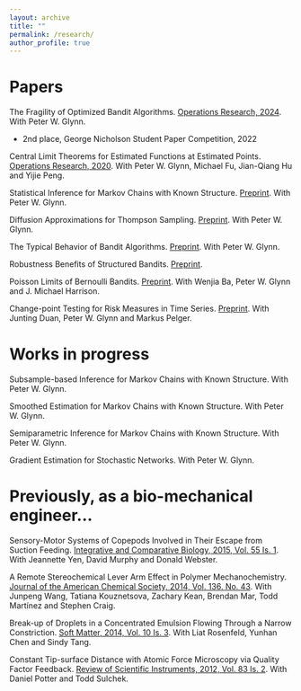 ```yaml
---
layout: archive
title: ""
permalink: /research/
author_profile: true
---
```


Papers
======
The Fragility of Optimized Bandit Algorithms. [Operations Research, 2024](https://linfanf.github.io/files/The_fragility_of_optimized_bandit_algorithms.pdf). With Peter W. Glynn. 
- 2nd place, George Nicholson Student Paper Competition, 2022

Central Limit Theorems for Estimated Functions at Estimated Points. [Operations Research, 2020](https://pubsonline.informs.org/doi/10.1287/opre.2019.1922). With Peter W. Glynn, Michael Fu, Jian-Qiang Hu and Yijie Peng.

Statistical Inference for Markov Chains with Known Structure. [Preprint](https://drive.google.com/file/d/1ltb93yROkNLT1OOaqdBXMkDgXQ9-Yt1N/view?usp=sharing). With Peter W. Glynn.

Diffusion Approximations for Thompson Sampling. [Preprint](https://linfanf.github.io/files/Diffusion_approximations_for_Thompson_sampling.pdf). With Peter W. Glynn.

The Typical Behavior of Bandit Algorithms. [Preprint](https://linfanf.github.io/files/The_typical_behavior_of_bandit_algorithms.pdf). With Peter W. Glynn.

Robustness Benefits of Structured Bandits. [Preprint]().

Poisson Limits of Bernoulli Bandits. [Preprint](). With Wenjia Ba, Peter W. Glynn and J. Michael Harrison.

Change-point Testing for Risk Measures in Time Series. [Preprint](https://linfanf.github.io/files/Change_point_testing_for_risk_measures_in_time_series.pdf). With Junting Duan, Peter W. Glynn and Markus Pelger.

Works in progress
======
Subsample-based Inference for Markov Chains with Known Structure. With Peter W. Glynn.

Smoothed Estimation for Markov Chains with Known Structure. With Peter W. Glynn.

Semiparametric Inference for Markov Chains with Known Structure. With Peter W. Glynn.

Gradient Estimation for Stochastic Networks. With Peter W. Glynn.

Previously, as a bio-mechanical engineer...
======
Sensory-Motor Systems of Copepods Involved in Their Escape from Suction Feeding. [Integrative and Comparative Biology, 2015, Vol. 55 Is. 1](https://academic.oup.com/icb/article/55/1/121/617941). With Jeannette Yen, David Murphy and Donald Webster.

A Remote Stereochemical Lever Arm Effect in Polymer Mechanochemistry. [Journal of the American Chemical Society, 2014, Vol. 136. No. 43](https://pubs.acs.org/doi/abs/10.1021/ja509585g). With Junpeng Wang, Tatiana Kouznetsova, Zachary Kean, Brendan Mar, Todd Martínez and Stephen Craig.

Break-up of Droplets in a Concentrated Emulsion Flowing Through a Narrow Constriction. [Soft Matter, 2014, Vol. 10 Is. 3](https://pubs.rsc.org/en/content/articlelanding/2014/sm/c3sm51843d). With Liat Rosenfeld, Yunhan Chen and Sindy Tang.

Constant Tip-surface Distance with Atomic Force Microscopy via Quality Factor Feedback. [Review of Scientific Instruments, 2012, Vol. 83 Is. 2](https://aip.scitation.org/doi/abs/10.1063/1.3683236). With Daniel Potter and Todd Sulchek.












